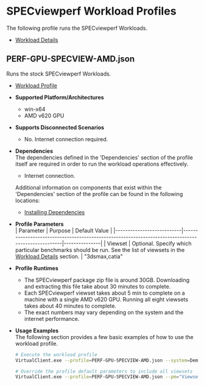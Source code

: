 # SPECviewperf Workload Profiles
The following profile runs the SPECviewperf Workloads.

* [Workload Details](./specview.md)  

## PERF-GPU-SPECVIEW-AMD.json
Runs the stock SPECviewperf Workloads.

* [Workload Profile](https://github.com/microsoft/VirtualClient/blob/main/src/VirtualClient/VirtualClient.Main/profiles/PERF-GPU-SPECVIEW-AMD.json) 

* **Supported Platform/Architectures**
  * win-x64
  * AMD v620 GPU

* **Supports Disconnected Scenarios**  
  * No. Internet connection required.

* **Dependencies**  
  The dependencies defined in the 'Dependencies' section of the profile itself are required in order to run the workload operations effectively.
  * Internet connection.

  Additional information on components that exist within the 'Dependencies' section of the profile can be found in the following locations:
  * [Installing Dependencies](https://microsoft.github.io/VirtualClient/docs/category/dependencies/)

* **Profile Parameters**  
  | Parameter                 | Purpose                                                                                           | Default Value |
  |---------------------------|---------------------------------------------------------------------------------------------------|---------------|
  | Viewset                   | Optional. Specify which particular benchmarks should be run. See the list of viewsets in the [Workload Details](https://gwpg.spec.org/benchmarks/benchmark/specviewperf-2020-v3-0/) section.                                                                                                                        | "3dsmax,catia"

* **Profile Runtimes**  
  * The SPECviewperf package zip file is around 30GB. Downloading and extracting this file take about 30 minutes to complete. 
  * Each SPECviewperf viewset takes about 5 min to complete on a machine with a single AMD v620 GPU. Running all eight viewsets takes about 40 minutes to complete.
  * The exact numbers may vary depending on the system and the internet performance. 

* **Usage Examples**  
  The following section provides a few basic examples of how to use the workload profile.

  ``` bash
  # Execute the workload profile
  VirtualClient.exe --profile=PERF-GPU-SPECVIEW-AMD.json --system=Demo --packageStore="{BlobConnectionString|SAS Uri}"

  # Override the profile default parameters to include all viewsets
  VirtualClient.exe --profile=PERF-GPU-SPECVIEW-AMD.json --pm="Viewset=3dsmax,catia,creo,energy,maya,medical,snx,sw" --system=Demo --packageStore="{BlobConnectionString|SAS Uri}"
  ```